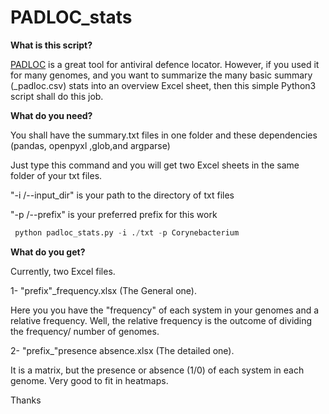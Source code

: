 # PADLOC_stats

**What is this script?**

[PADLOC](https://github.com/padlocbio/padloc) is a great tool for antiviral defence locator. However, if you used it for many genomes, and you want to summarize the many basic summary (_padloc.csv) stats into an overview Excel sheet, then this simple Python3 script shall do this job.


**What do you need?**

You shall have the summary.txt files in one folder and these dependencies (pandas, openpyxl ,glob,and argparse)

Just type this command and you will get two Excel sheets in the same folder of your txt files.

"-i /--input_dir"  is your path to the directory of txt files 

"-p /--prefix"  is your preferred prefix for this work

```python
 python padloc_stats.py -i ./txt -p Corynebacterium
```

**What do you get?**

Currently, two Excel files.

1- "prefix"_frequency.xlsx (The General one).

Here you you have the "frequency" of each system in your genomes and a relative frequency. Well, the relative frequency is the outcome of dividing the frequency/ number of genomes.


2- "prefix_"presence absence.xlsx  (The detailed one).

It is a matrix, but the presence or absence (1/0) of each system in each genome. Very good to fit in heatmaps.

Thanks
